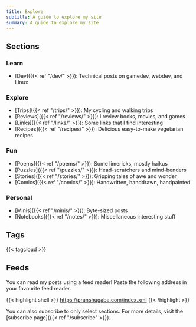 ```yaml
---
title: Explore
subtitle: A guide to explore my site
summary: A guide to explore my site
---
```


## Sections

### Learn

- [Dev]({{< ref "/dev/" >}}): Technical posts on gamedev, webdev, and Linux

### Explore

- [Trips]({{< ref "/trips/" >}}): My cycling and walking trips
- [Reviews]({{< ref "/reviews/" >}}): I review books, movies, and games
- [Links]({{< ref "/links/" >}}): Some links that I find interesting
- [Recipes]({{< ref "/recipes/" >}}): Delicious easy-to-make vegetarian recipes

### Fun

- [Poems]({{< ref "/poems/" >}}): Some limericks, mostly haikus
- [Puzzles]({{< ref "/puzzles/" >}}): Head-scratchers and mind-benders
- [Stories]({{< ref "/stories/" >}}): Gripping tales of awe and wonder
- [Comics]({{< ref "/comics/" >}}): Handwritten, handdrawn, handpainted

### Personal
- [Minis]({{< ref "/minis/" >}}): Byte-sized posts
- [Notebooks]({{< ref "/notes/" >}}): Miscellaneous interesting stuff


## Tags

{{< tagcloud >}}

## Feeds

You can read my posts using a feed reader!
Paste the following address in your favourite feed reader. 

{{< highlight shell >}}
https://pranshugaba.com/index.xml
{{< /highlight >}}

You can also subscribe to only select sections. 
For more details, visit the [subscribe page]({{< ref "/subscribe" >}}).
